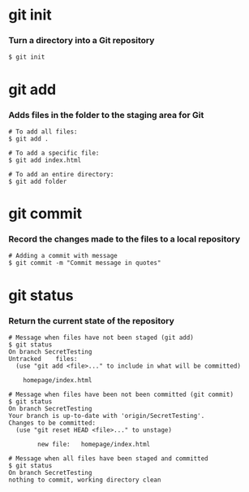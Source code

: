 # git init

### Turn a directory into a Git repository
```
$ git init
```

# git add

### Adds files in the folder to the staging area for Git
```Git Attributes
# To add all files:
$ git add .

# To add a specific file:
$ git add index.html

# To add an entire directory:
$ git add folder
```

# git commit

### Record the changes made to the files to a local repository
```
# Adding a commit with message
$ git commit -m "Commit message in quotes"
```

# git status

### Return the current state of the repository
```properties						
# Message when files have not been staged (git add)
$ git status
On branch SecretTesting
Untracked	 files:
  (use "git add <file>..." to include in what will be committed)

  	homepage/index.html

# Message when files have been not been committed (git commit)
$ git status
On branch SecretTesting
Your branch is up-to-date with 'origin/SecretTesting'.
Changes to be committed:
  (use "git reset HEAD <file>..." to unstage)

        new file:   homepage/index.html

# Message when all files have been staged and committed 
$ git status
On branch SecretTesting
nothing to commit, working directory clean
```
